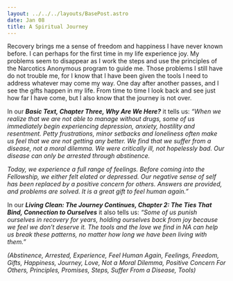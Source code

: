 ```yaml
---
layout: ../../../layouts/BasePost.astro
date: Jan 08
title: A Spiritual Journey
---
```

Recovery brings me a sense of freedom and happiness I have never known before. I can perhaps for the first time in my life experience joy. My problems seem to disappear as I work the steps and use the principles of the Narcotics Anonymous program to guide me. Those problems I still have do not trouble me, for I know that I have been given the tools I need to address whatever may come my way. One day after another passes, and I see the gifts happen in my life. From time to time I look back and see just how far I have come, but I also know that the journey is not over.

In our ***Basic Text, Chapter Three, Why Are We Here?*** it tells us: *“When we realize that we are not able to manage without drugs, some of us immediately begin experiencing depression, anxiety, hostility and resentment. Petty frustrations, minor setbacks and loneliness often make us feel that we are not getting any better. We find that we suffer from a disease, not a moral dilemma. We were critically ill, not hopelessly bad. Our disease can only be arrested through abstinence.*

*Today, we experience a full range of feelings. Before coming into the Fellowship, we either felt elated or depressed. Our negative sense of self has been replaced by a positive concern for others. Answers are provided, and problems are solved. It is a great gift to feel human again.”*

In our ***Living Clean: The Journey Continues, Chapter 2: The Ties That Bind, Connection to Ourselves*** it also tells us: *“Some of us punish ourselves in recovery for years, holding ourselves back from joy because we feel we don’t deserve it. The tools and the love we find in NA can help us break these patterns, no matter how long we have been living with them.”*

*(Abstinence, Arrested, Experience, Feel Human Again, Feelings, Freedom, Gifts, Happiness, Journey, Love, Not a Moral Dilemma, Positive Concern For Others, Principles, Promises, Steps, Suffer From a Disease, Tools)*